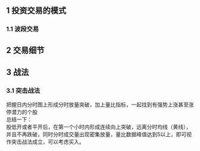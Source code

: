 ## 1 投资交易的模式
### 1.1 波段交易



## 2 交易细节

## 3 战法
### 3.1 突击战法  
把握日内分时图上形成分时放量突破，加上量比指标，一起找到有强势上涨甚至涨停潜力的个股  
总结一下：  
股低开或者平开后，在第一个小时内形成连续向上突破，远离分时均线（黄线），并且不再跌破，同时分时成交量出现密集放量，量比数据峰值达到5以上，即可视作突击战法成立，可以考虑买入。  
